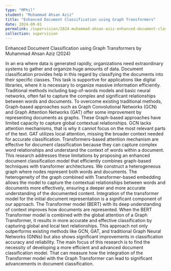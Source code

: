 ```yaml
---
type: "MPhil"
student: "Muhammad Ahsan Aziz"
title: "Enhanced Document Classification using Graph Transformers"
date: 2024-09-01
permalink: /supervision/2024-muhammad-ahsan-aziz-enhanced-document-classification-using-graph-transformers
collection: supervision
---
```

Enhanced Document Classification using Graph Transformers by Muhammad Ahsan Aziz (2024)

In an era where data is generated rapidly, organizations need extraordinary systems to gather and organize huge amounts of data. Document classification provides help in this regard by classifying the documents into their specific classes. This task is supportive for applications like digital libraries, where it is necessary to organize massive information efficiently. Traditional methods including bag-of-words models and basic neural networks, often fail to capture the complex and significant relationships between words and documents. To overcome existing traditional methods, Graph-based approaches such as Graph Convolutional Networks (GCN) and Graph Attention Networks (GAT) offer some improvement by representing documents as graphs. These Graph-based approaches have limited capacity to capture global contextual relationships. GCN lacks attention mechanisms, that is why it cannot focus on the most relevant parts of the text. GAT utilizes local attention, missing the broader context needed for accurate classification. Transformers-based attention mechanism are effective for document classification because they can capture complex word relationships and understand the context of words within a document. This research addresses these limitations by proposing an enhanced document classification model that efficiently combines graph-based techniques with transformer architectures. We construct a heterogeneous graph where nodes represent both words and documents. The heterogeneity of the graph combined with Transformer-based embedding allows the model to capture the contextual relationships between words and documents more effectively, ensuring a deeper and more accurate understanding of the documented content. Integration of the transformer model for the initial document representation is a significant component of our approach. The Transformer model (BERT) with its deep understanding of context improves how documents are represented. When the BERT Transformer model is combined with the global attention of a Graph Transformer, it results in more accurate and effective classification by capturing global and local text relationships. This approach not only outperforms existing methods like GCN, GAT, and traditional Graph Neural Networks (GNNs) but also shows significant improvements in classification accuracy and reliability. The main focus of this research is to find the necessity of developing a more efficient and advanced document classification model. That can measure how the integration of the Transformer model with the Graph Transformer can lead to significant advancements in document classification.